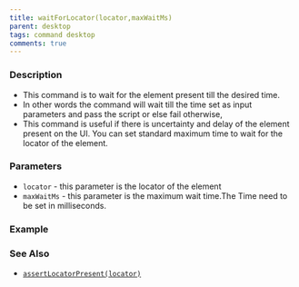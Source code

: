 ```yaml
---
title: waitForLocator(locator,maxWaitMs)
parent: desktop
tags: command desktop
comments: true
---
```


### Description

- This command is to wait for the element present till the desired time.
- In other words the command will wait till the time set as input parameters and pass the script or else fail otherwise,
- This command is useful if there is uncertainty and delay of the element present on the UI. You can set standard maximum time to wait for the locator of the element.

### Parameters

- `locator` - this parameter is the locator of the element
- `maxWaitMs` - this parameter is the maximum wait time.The Time need to be set in milliseconds.

### Example

### See Also

-  [`assertLocatorPresent(locator)`](assertLocatorPresent(locator))